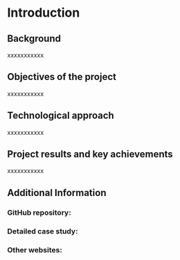 # Introduction

## Background

xxxxxxxxxxx

## Objectives of the project

xxxxxxxxxxx

## Technological approach

xxxxxxxxxxx

## Project results and key achievements

xxxxxxxxxxx

## Additional Information

### GitHub repository:
### Detailed case study:
### Other websites:
